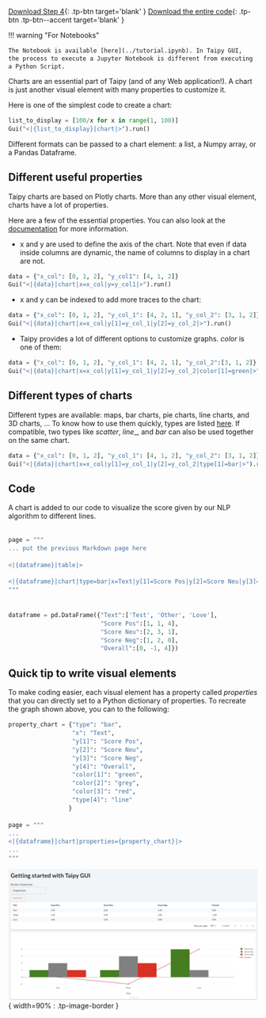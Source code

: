[Download Step 4](./../src/step_04.py){: .tp-btn target='blank' }
[Download the entire code](./../src/src.zip){: .tp-btn .tp-btn--accent target='blank' }

!!! warning "For Notebooks"

    The Notebook is available [here](../tutorial.ipynb). In Taipy GUI,
    the process to execute a Jupyter Notebook is different from executing a Python Script.


Charts are an essential part of Taipy (and of any Web application!). A chart is just another
visual element with many properties to customize it.

Here is one of the simplest code to create a chart:

```python
list_to_display = [100/x for x in range(1, 100)]
Gui("<|{list_to_display}|chart|>").run()
```

Different formats can be passed to a chart element: a list, a Numpy array, or a Pandas Dataframe.

## Different useful properties

Taipy charts are based on Plotly charts. More than any other visual element, charts have a lot of
properties.

Here are a few of the essential properties. You can also look at the
[documentation](../../../../manuals/gui/viselements/chart.md) for more information.
 - x and y are used to define the axis of the chart. Note that even if data inside columns are
   dynamic, the name of columns to display in a chart are not.

```python
data = {"x_col": [0, 1, 2], "y_col1": [4, 1, 2]}
Gui("<|{data}|chart|x=x_col|y=y_col1|>").run()
```

 - x and y can be indexed to add more traces to the chart:

```python
data = {"x_col": [0, 1, 2], "y_col_1": [4, 2, 1], "y_col_2": [3, 1, 2]}
Gui("<|{data}|chart|x=x_col|y[1]=y_col_1|y[2]=y_col_2|>").run()
```

 - Taipy provides a lot of different options to customize graphs. _color_ is one of them:

```python
data = {"x_col": [0, 1, 2], "y_col_1": [4, 2, 1], "y_col_2":[3, 1, 2]}
Gui("<|{data}|chart|x=x_col|y[1]=y_col_1|y[2]=y_col_2|color[1]=green|>").run()
```

## Different types of charts

Different types are available: maps, bar charts, pie charts, line charts, and 3D charts, ... To
know how to use them quickly, types are listed [here](../../../../manuals/gui/viselements/chart.md).
If compatible, two types like *scatter*, *line*_, and *bar* can also be used together on the same
chart.

```python
data = {"x_col": [0, 1, 2], "y_col_1": [4, 1, 2], "y_col_2": [3, 1, 2]}
Gui("<|{data}|chart|x=x_col|y[1]=y_col_1|y[2]=y_col_2|type[1]=bar|>").run()
```

## Code

A chart is added to our code to visualize the score given by our NLP algorithm to different lines.

```python

page = """
... put the previous Markdown page here

<|{dataframe}|table|>

<|{dataframe}|chart|type=bar|x=Text|y[1]=Score Pos|y[2]=Score Neu|y[3]=Score Neg|y[4]=Overall|color[1]=green|color[2]=grey|color[3]=red|type[4]=line|>
"""


dataframe = pd.DataFrame({"Text":['Test', 'Other', 'Love'],
                          "Score Pos":[1, 1, 4],
                          "Score Neu":[2, 3, 1],
                          "Score Neg":[1, 2, 0],
                          "Overall":[0, -1, 4]})

```

## Quick tip to write visual elements

To make coding easier, each visual element has a property called *properties* that you can directly
set to a Python dictionary of properties. To recreate the graph shown above, you can to the following:

```python
property_chart = {"type": "bar",
                  "x": "Text",
                  "y[1]": "Score Pos",
                  "y[2]": "Score Neu",
                  "y[3]": "Score Neg",
                  "y[4]": "Overall",
                  "color[1]": "green",
                  "color[2]": "grey",
                  "color[3]": "red",
                  "type[4]": "line"
                 }

page = """
...
<|{dataframe}|chart|properties={property_chart}|>
...
"""

```


![Charts](images/result.png){ width=90% : .tp-image-border }

